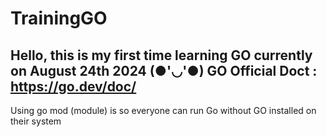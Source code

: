 ﻿# TrainingGO
Hello, this is my first time learning GO
currently on August 24th 2024 (●'◡'●)
GO Official Doct : https://go.dev/doc/
---------------------------------------
Using go mod (module) is so everyone can run Go without GO installed on their system
